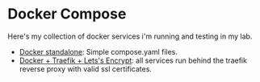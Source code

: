 # Docker Compose

Here's my collection of docker services i'm running and testing in my lab.

+ [Docker standalone](Docker%20Compose/Docker%20standalone): Simple compose.yaml files.
+ [Docker + Traefik + Lets's Encrypt](Docker%20Compose/Docker%20+%20Traefik%20+%20Lets's%20Encrypt): all services run behind the traefik reverse proxy with valid ssl certificates.
